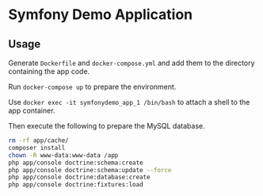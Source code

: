 Symfony Demo Application
========================

Usage
-----

Generate `Dockerfile` and `docker-compose.yml` and add them to the directory containing the app code. 

Run `docker-compose up` to prepare the environment.

Use `docker exec -it symfonydemo_app_1 /bin/bash` to attach a shell to the app container.

Then execute the following to prepare the MySQL database. 

```bash
rm -rf app/cache/
composer install
chown -R www-data:www-data /app 
php app/console doctrine:schema:create
php app/console doctrine:schema:update --force
php app/console doctrine:database:create
php app/console doctrine:fixtures:load
```

